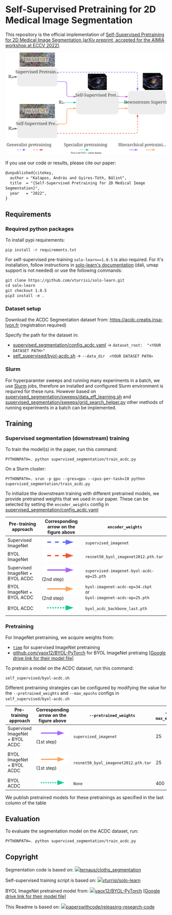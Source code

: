 # Self-Supervised Pretraining for 2D Medical Image Segmentation

This repository is the official implementation of [Self-Supervised Pretraining for 2D Medical Image Segmentation (arXiv preprint, accepted for the AIMIA workshop at ECCV 2022)](https://arxiv.org/abs/2209.00314). 

![pretraining_strategies](.github/pretraining_strategies.svg)

If you use our code or results, please cite our paper: 

```
@unpublished{citekey,
  author = "Kalapos, András and Gyires-Tóth, Bálint",
  title  = "{Self-Supervised Pretraining for 2D Medical Image Segmentation}",
  year   = "2022",
}
```



## Requirements

### Required python packages

To install pypi requirements:

```setup
pip install -r requirements.txt
```

For self-supervised pre-training `solo-learn==1.0.5` is also required. For it's installation, follow instructions in [solo-learn's documentation](https://solo-learn.readthedocs.io/en/latest/start/install.html) (dali, umap support is not needed) or use the following commands: 

```
git clone https://github.com/vturrisi/solo-learn.git
cd solo-learn
git checkout 1.0.5
pip3 install -e .
```

### Dataset setup

Download the ACDC Segmentation dataset from: https://acdc.creatis.insa-lyon.fr (registration required)

Specify the path for the dataset in:

- [supervised_segmentation/config_acdc.yaml](supervised_segmentation/config_acdc.yaml) -> `dataset_root:  "<YOUR DATASET PATH>"`
- [self_supervised/byol-acdc.sh](self_supervised/byol-acdc.sh) -> `--data_dir  <YOUR DATASET PATH>`

### Slurm

For hyperparamter sweeps and running many experiments in a batch, we use [Slurm](https://slurm.schedmd.com/documentation.html) jobs, therefore an installed and configured Slurm environment is required for these runs. However based on [supervised_segmentation/sweeps/data_eff_learning.sh](supervised_segmentation/sweeps/data_eff_learning.sh) and [supervised_segmentation/sweeps/grid_search_helper.py](supervised_segmentation/sweeps/grid_search_helper.py) other methods of running experiments in a batch can be implemented. 



## Training

### Supervised segmentation (downstream) training 

To train the model(s) in the paper, run this command: 

```
PYTHONPATH=. python supervised_segmentation/train_acdc.py
```

On a Slurm cluster:

```
PYTHONPATH=. srun -p gpu --gres=gpu --cpus-per-task=10 python supervised_segmentation/train_acdc.py
```

To initialize the downstream training with different pretrained models, we provide pretrained weights that we used in our paper. These can be selected by setting the `encoder_weights` config in [supervised_segmentation/config_acdc.yaml](supervised_segmentation/config_acdc.yaml)

| Pre-training approach           | Corresponding arrow on the figure above                      | `encoder_weights`                                            |
| ------------------------------- | ------------------------------------------------------------ | ------------------------------------------------------------ |
| Supervised ImageNet             | ![arrow-generalist-supervised](.github/arrow-generalist-supervised.svg) | `supervised_imagenet`                                        |
| BYOL ImageNet                   | ![arrow-generalist-selfsupervised](.github/arrow-generalist-selfsupervised.svg) | `resnet50_byol_imagenet2012.pth.tar`                         |
| Supervised ImageNet + BYOL ACDC | ![arrow-hierarchical-supervised](.github/arrow-hierarchical-supervised.svg) (2nd step) | `supervised-imagenet-byol-acdc-ep=25.pth` |
| BYOL ImageNet + BYOL ACDC       | ![arrow-hierarchical-selfsupervised](.github/arrow-hierarchical-selfsupervised.svg) (2nd step) | `byol-imagenet-acdc-ep=34.ckpt`<br />or <br />`byol-imagenet-acdc-ep=25.pth` |
| BYOL ACDC                       | ![arrow-specialist](.github/arrow-specialist.svg)            | `byol_acdc_backbone_last.pth`                                |

### Pretraining

For ImageNet pretraining, we acquire weights from:

- [`timm`](https://github.com/rwightman/pytorch-image-models) for supervised ImageNet pretraining
- [github.com/yaox12/BYOL-PyTorch](https://github.com/yaox12/BYOL-PyTorch) for BYOL ImageNet pretraing [[Google drive link for their model file](https://drive.google.com/file/d/1TLZHDbV-qQlLjkR8P0LZaxzwEE6O_7g1/view?usp=sharing)]

To pretrain a model on the ACDC dataset, run this command: 

```
self_supervised/byol-acdc.sh
```

Different pretraining strategies can be configured by modifying the value for the  `--pretrained_weights` and `--max_epochs` configs in `self_supervised/byol-acdc.sh`

| Pre-training approach           | Corresponding arrow on the figure above                      | `--pretrained_weights`               | `--max_epochs` | Published pretrained model <br /> [[models.zip](https://github.com/kaland313/SSL-MedSeg/releases/download/v1.0/models.zip)]|
| ------------------------------- | ------------------------------------------------------------ | ------------------------------------ | -------------- | ------------------------------------------------------------ |
| Supervised ImageNet + BYOL ACDC | ![arrow-hierarchical-supervised](.github/arrow-hierarchical-supervised.svg)(1st step) | `supervised_imagenet`                | 25             | `models/supervised-imagenet-byol-acdc-ep=25.pth` |
| BYOL ImageNet + BYOL ACDC       | ![arrow-hierarchical-selfsupervised](.github/arrow-hierarchical-selfsupervised.svg) (1st step) | `resnet50_byol_imagenet2012.pth.tar` | 25             | `models/byol-imagenet-acdc-ep=34.ckpt`<br />and  <br />`models/byol-imagenet-acdc-ep=25.pth` |
| BYOL ACDC                       | ![arrow-specialist](.github/arrow-specialist.svg)            | `None`                               | 400            | `models/byol_acdc_backbone_last.pth`                         |

We publish pretrained models for these pretrainings as specified in the last column of the table

## Evaluation

To evaluate the segmentation model on the ACDC dataset, run:

```eval
PYTHONPATH=. python supervised_segmentation/train_acdc.py
```

## Copyright 

Segmentation code is based on: [<img src="https://github.githubassets.com/pinned-octocat.svg" style="height:14pt;" />ternaus/cloths_segmentation](https://github.com/ternaus/cloths_segmentation)

Self-supervised training script is based on: [<img src="https://github.githubassets.com/pinned-octocat.svg" style="height:14pt;" />vturrisi/solo-learn](https://github.com/vturrisi/solo-learn)

BYOL ImageNet pretrained model from: [<img src="https://github.githubassets.com/pinned-octocat.svg" style="height:14pt;" />yaox12/BYOL-PyTorch](https://github.com/yaox12/BYOL-PyTorch) [[Google drive link for their model file](https://drive.google.com/file/d/1TLZHDbV-qQlLjkR8P0LZaxzwEE6O_7g1/view?usp=sharing)]

This Readme is based on: [<img src="https://github.githubassets.com/pinned-octocat.svg" style="height:14pt;" />paperswithcode/releasing-research-code]( https://github.com/paperswithcode/releasing-research-code/blob/master/templates/README.md)

